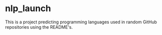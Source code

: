 # nlp_launch
This is a project predicting programming languages used in random GitHub repositories using the README's.
